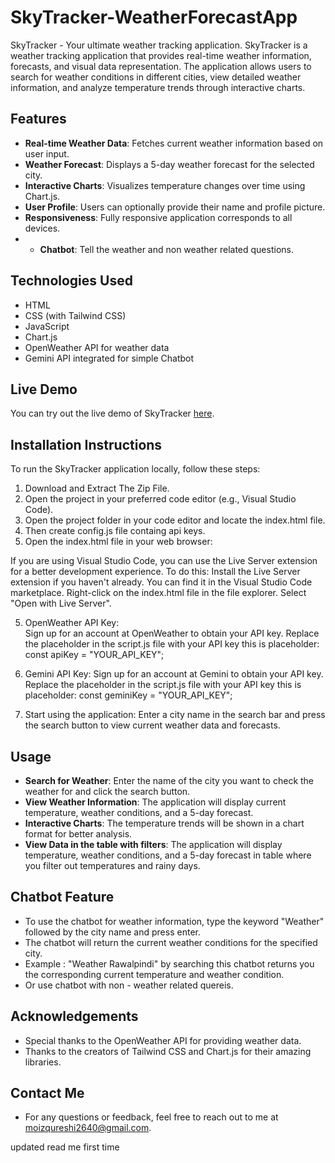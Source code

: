 # SkyTracker-WeatherForecastApp

SkyTracker - Your ultimate weather tracking application.
SkyTracker is a weather tracking application that provides real-time weather information, forecasts, and visual data representation. The application allows users to search for weather conditions in different cities, view detailed weather information, and analyze temperature trends through interactive charts.

## Features

- **Real-time Weather Data**: Fetches current weather information based on user input.
- **Weather Forecast**: Displays a 5-day weather forecast for the selected city.
- **Interactive Charts**: Visualizes temperature changes over time using Chart.js.
- **User Profile**: Users can optionally provide their name and profile picture.
- **Responsiveness**: Fully responsive application corresponds to all devices.
- - **Chatbot**: Tell the weather and non weather related questions.

## Technologies Used

- HTML
- CSS (with Tailwind CSS)
- JavaScript
- Chart.js
- OpenWeather API for weather data
- Gemini API integrated for simple Chatbot

## Live Demo

You can try out the live demo of SkyTracker [here](https://abdulmoizqureshi-2640.github.io/SkyTracker-WeatherForecastApp/).

## Installation Instructions

To run the SkyTracker application locally, follow these steps:

1. Download and Extract The Zip File.
2. Open the project in your preferred code editor (e.g., Visual Studio Code).
3. Open the project folder in your code editor and locate the index.html file.
4. Then create config.js file containg api keys.
5. Open the index.html file in your web browser:

If you are using Visual Studio Code, you can use the Live Server extension for a better development experience. To do this:
Install the Live Server extension if you haven't already. You can find it in the Visual Studio Code marketplace.
Right-click on the index.html file in the file explorer.
Select "Open with Live Server".

5. OpenWeather API Key:  
    Sign up for an account at OpenWeather to obtain your API key.
   Replace the placeholder in the script.js file with your API key
   this is placeholder: const apiKey = "YOUR_API_KEY";

6. Gemini API Key:
   Sign up for an account at Gemini to obtain your API key.
   Replace the placeholder in the script.js file with your API key
   this is placeholder: const geminiKey = "YOUR_API_KEY";

7. Start using the application:
   Enter a city name in the search bar and press the search button to view current weather data and forecasts.

## Usage

- **Search for Weather**: Enter the name of the city you want to check the weather for and click the search button.
- **View Weather Information**: The application will display current temperature, weather conditions, and a 5-day forecast.
- **Interactive Charts**: The temperature trends will be shown in a chart format for better analysis.
- **View Data in the table with filters**: The application will display temperature, weather conditions, and a 5-day forecast in table where you filter out temperatures and rainy days.

## Chatbot Feature

- To use the chatbot for weather information, type the keyword "Weather" followed by the city name and press enter.
- The chatbot will return the current weather conditions for the specified city.
- Example : "Weather Rawalpindi" by searching this chatbot returns you the corresponding current temperature and weather condition.
- Or use chatbot with non - weather related quereis.

## Acknowledgements

- Special thanks to the OpenWeather API for providing weather data.
- Thanks to the creators of Tailwind CSS and Chart.js for their amazing libraries.

## Contact Me

- For any questions or feedback, feel free to reach out to me at moizqureshi2640@gmail.com.

updated read me first time
